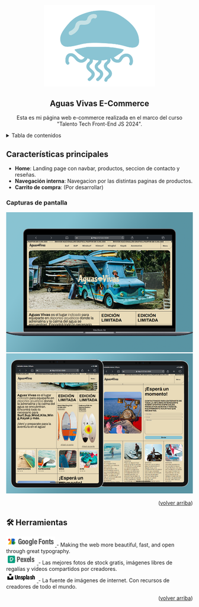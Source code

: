 <a name="readme-top"></a>

<div align="center">

<a href="https://github.com/nagustindev/aguas-vivas-ecommerce">
  <img width="300px" src="./src/assets/Isotipo.png" alt="Logo" width="800" />
</a>

## Aguas Vivas E-Commerce

Esta es mi página web e-commerce realizada en el marco del curso "Talento Tech Front-End JS 2024".


</div>

<details>
<summary>Tabla de contenidos</summary>

- [Características principales](#características-principales)
  - [Capturas de pantalla](#capturas-de-pantalla)
- [🛠️ Herramientas](#️-stack)

</details>

## Características principales

- **Home**: Landing page con navbar, productos, seccion de contacto y reseñas. 
- **Navegación interna**: Navegacion por las distintas paginas de productos.
- **Carrito de compra**: (Por desarrollar)

### Capturas de pantalla

<img src="./src/assets/screen-para-readme.png" alt="screen-web" />
<br>
<img src="./src/assets/screen-para-readme-2.png" alt="screen-web-2" />

<p align="right">(<a href="#readme-top">volver arriba</a>)</p>

## 🛠️ Herramientas

<a href="https://fonts.google.com/">
  <img src="./src/assets/google-fonts.png" alt="google-fonts" /> 
</a>
- Making the web more beautiful, fast, and open through great typography.

<br>

<a href="https://www.pexels.com">
  <img src="./src/assets/pexels.png" alt="pexels" /> 
</a>
- Las mejores fotos de stock gratis, imágenes libres de regalías y vídeos compartidos por creadores.

<br>

<a href="https://unsplash.com">
  <img src="./src/assets/unsplash.png" alt="unsplash" /> 
</a>
- La fuente de imágenes de internet. Con recursos de creadores de todo el mundo.

<p align="right">(<a href="#readme-top">volver arriba</a>)</p>


